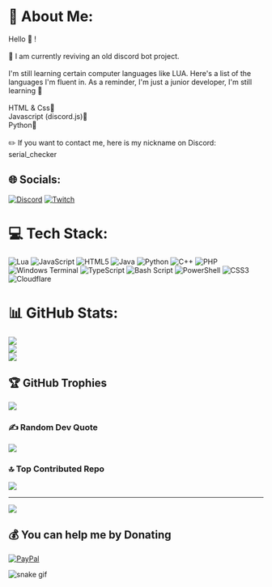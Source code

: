 # 💫 About Me:
Hello 👋 !<br><br>🤖 I am currently reviving an old discord bot project.<br><br>I'm still learning certain computer languages ​​like LUA. Here's a list of the languages ​​I'm fluent in. As a reminder, I'm just a junior developer, I'm still learning 🌱<br><br>HTML & Css🎨<br>Javascript (discord.js)🧠<br>Python🐍<br><br>✏️ If you want to contact me, here is my nickname on Discord: serial_checker


## 🌐 Socials:
[![Discord](https://img.shields.io/badge/Discord-%237289DA.svg?logo=discord&logoColor=white)](https://discord.gg/NaAzPMu3Jy) [![Twitch](https://img.shields.io/badge/Twitch-%239146FF.svg?logo=Twitch&logoColor=white)](https://twitch.tv/serial__checker) 

# 💻 Tech Stack:
![Lua](https://img.shields.io/badge/lua-%232C2D72.svg?style=for-the-badge&logo=lua&logoColor=white) ![JavaScript](https://img.shields.io/badge/javascript-%23323330.svg?style=for-the-badge&logo=javascript&logoColor=%23F7DF1E) ![HTML5](https://img.shields.io/badge/html5-%23E34F26.svg?style=for-the-badge&logo=html5&logoColor=white) ![Java](https://img.shields.io/badge/java-%23ED8B00.svg?style=for-the-badge&logo=openjdk&logoColor=white) ![Python](https://img.shields.io/badge/python-3670A0?style=for-the-badge&logo=python&logoColor=ffdd54) ![C++](https://img.shields.io/badge/c++-%2300599C.svg?style=for-the-badge&logo=c%2B%2B&logoColor=white) ![PHP](https://img.shields.io/badge/php-%23777BB4.svg?style=for-the-badge&logo=php&logoColor=white) ![Windows Terminal](https://img.shields.io/badge/Windows%20Terminal-%234D4D4D.svg?style=for-the-badge&logo=windows-terminal&logoColor=white) ![TypeScript](https://img.shields.io/badge/typescript-%23007ACC.svg?style=for-the-badge&logo=typescript&logoColor=white) ![Bash Script](https://img.shields.io/badge/bash_script-%23121011.svg?style=for-the-badge&logo=gnu-bash&logoColor=white) ![PowerShell](https://img.shields.io/badge/PowerShell-%235391FE.svg?style=for-the-badge&logo=powershell&logoColor=white) ![CSS3](https://img.shields.io/badge/css3-%231572B6.svg?style=for-the-badge&logo=css3&logoColor=white) ![Cloudflare](https://img.shields.io/badge/Cloudflare-F38020?style=for-the-badge&logo=Cloudflare&logoColor=white)
# 📊 GitHub Stats:
![](https://github-readme-stats.vercel.app/api?username=ImSerial&theme=dark&hide_border=true&include_all_commits=true&count_private=false)<br/>
![](https://nirzak-streak-stats.vercel.app/?user=ImSerial&theme=dark&hide_border=true)<br/>
![](https://github-readme-stats.vercel.app/api/top-langs/?username=ImSerial&theme=dark&hide_border=true&include_all_commits=true&count_private=false&layout=compact)

## 🏆 GitHub Trophies
![](https://github-profile-trophy.vercel.app/?username=ImSerial&theme=radical&no-frame=false&no-bg=true&margin-w=4)

### ✍️ Random Dev Quote
![](https://quotes-github-readme.vercel.app/api?type=vetical&theme=radical)

### 🔝 Top Contributed Repo
![](https://github-contributor-stats.vercel.app/api?username=ImSerial&limit=5&theme=dark&combine_all_yearly_contributions=true)

---
[![](https://visitcount.itsvg.in/api?id=ImSerial&icon=0&color=0)](https://visitcount.itsvg.in)

  ## 💰 You can help me by Donating
  [![PayPal](https://img.shields.io/badge/PayPal-00457C?style=for-the-badge&logo=paypal&logoColor=white)](https://paypal.me/ItsSoGod) 

![snake gif](https://github.com/YOUR_USERNAME/YOUR_USERNAME/blob/output/github-contribution-grid-snake.gif)
